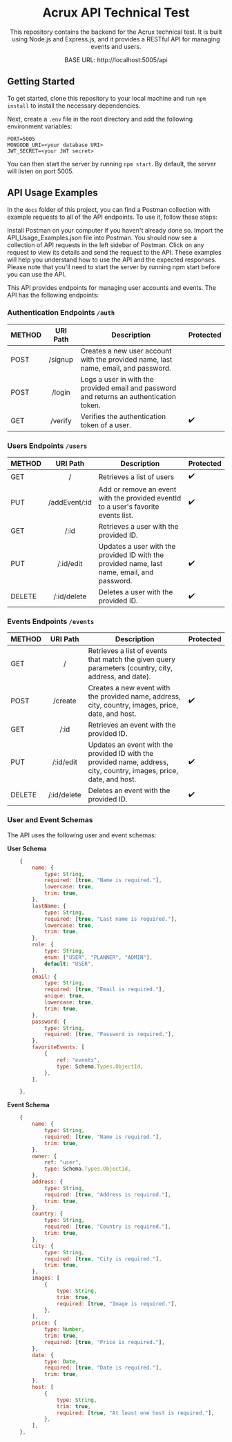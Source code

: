 <div align="center">
  <h1>Acrux API Technical Test</h1>
  <p>This repository contains the backend for the Acrux technical test. It is built using Node.js and Express.js, and it provides a RESTful API for managing events and users.</p>
  <p> <str>BASE URL:</str> http://localhost:5005/api</p>
</div>

## Getting Started

To get started, clone this repository to your local machine and run `npm install` to install the necessary dependencies.

Next, create a `.env` file in the root directory and add the following environment variables:

```
PORT=5005
MONGODB_URI=<your database URI>
JWT_SECRET=<your JWT secret>
```

You can then start the server by running `npm start`. By default, the server will listen on port 5005.

## API Usage Examples

In the `docs` folder of this project, you can find a Postman collection with example requests to all of the API endpoints. To use it, follow these steps:

Install Postman on your computer if you haven't already done so.
Import the API_Usage_Examples.json file into Postman.
You should now see a collection of API requests in the left sidebar of Postman. Click on any request to view its details and send the request to the API.
These examples will help you understand how to use the API and the expected responses. Please note that you'll need to start the server by running npm start before you can use the API.

This API provides endpoints for managing user accounts and events. The API has the following endpoints:

### Authentication Endpoints `/auth`

| METHOD | URI Path | Description                                                                              | Protected |
| ------ | :------: | ---------------------------------------------------------------------------------------- | --------- |
| POST   | /signup  | Creates a new user account with the provided name, last name, email, and password.       |           |
| POST   |  /login  | Logs a user in with the provided email and password and returns an authentication token. |           |
| GET    | /verify  | Verifies the authentication token of a user.                                             | ✔️        |

### Users Endpoints `/users`

| METHOD |   URI Path    | Description                                                                                 | Protected |
| ------ | :-----------: | ------------------------------------------------------------------------------------------- | --------- |
| GET    |       /       | Retrieves a list of users                                                                   | ✔️        |
| PUT    | /addEvent/:id | Add or remove an event with the provided eventId to a user's favorite events list.          | ✔️        |
| GET    |     /:id      | Retrieves a user with the provided ID.                                                      |           |
| PUT    |   /:id/edit   | Updates a user with the provided ID with the provided name, last name, email, and password. | ✔️        |
| DELETE |  /:id/delete  | Deletes a user with the provided ID.                                                        | ✔️        |

### Events Endpoints `/events`

| METHOD |  URI Path   | Description                                                                                                          | Protected |
| ------ | :---------: | -------------------------------------------------------------------------------------------------------------------- | --------- |
| GET    |      /      | Retrieves a list of events that match the given query parameters (country, city, address, and date).                 |           |
| POST   |   /create   | Creates a new event with the provided name, address, city, country, images, price, date, and host.                   | ✔️        |
| GET    |    /:id     | Retrieves an event with the provided ID.                                                                             |           |
| PUT    |  /:id/edit  | Updates an event with the provided ID with the provided name, address, city, country, images, price, date, and host. | ✔️        |
| DELETE | /:id/delete | Deletes an event with the provided ID.                                                                               | ✔️        |

### User and Event Schemas

The API uses the following user and event schemas:

**User Schema**

```javascript
    {
        name: {
            type: String,
            required: [true, "Name is required."],
            lowercase: true,
            trim: true,
        },
        lastName: {
            type: String,
            required: [true, "Last name is required."],
            lowercase: true,
            trim: true,
        },
        role: {
            type: String,
            enum: ["USER", "PLANNER", "ADMIN"],
            default: "USER",
        },
        email: {
            type: String,
            required: [true, "Email is required."],
            unique: true,
            lowercase: true,
            trim: true,
        },
        password: {
            type: String,
            required: [true, "Password is required."],
        },
        favoriteEvents: [
            {
                ref: "events",
                type: Schema.Types.ObjectId,
            },
        ],

    },
```

**Event Schema**

```javascript
    {
        name: {
            type: String,
            required: [true, "Name is required."],
            trim: true,
        },
        owner: {
            ref: "user",
            type: Schema.Types.ObjectId,
        },
        address: {
            type: String,
            required: [true, "Address is required."],
            trim: true,
        },
        country: {
            type: String,
            required: [true, "Country is required."],
            trim: true,
        },
        city: {
            type: String,
            required: [true, "City is required."],
            trim: true,
        },
        images: [
            {
                type: String,
                trim: true,
                required: [true, "Image is required."],
            },
        ],
        price: {
            type: Number,
            trim: true,
            required: [true, "Price is required."],
        },
        date: {
            type: Date,
            required: [true, "Date is required."],
            trim: true,
        },
        host: [
            {
                type: String,
                trim: true,
                required: [true, "At least one host is required."],
            },
        ],
    },
```
